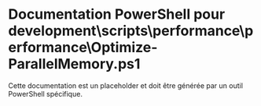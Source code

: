 # Documentation PowerShell pour development\scripts\performance\performance\Optimize-ParallelMemory.ps1

Cette documentation est un placeholder et doit être générée par un outil PowerShell spécifique.
